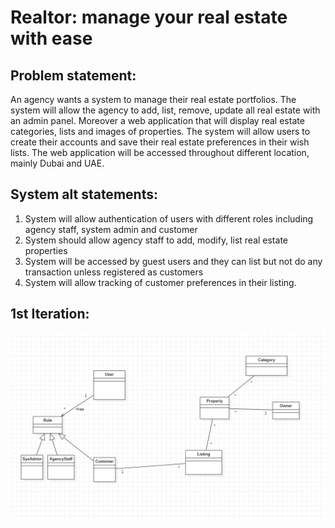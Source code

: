 # Realtor: manage your real estate with ease

## Problem statement:

An agency wants a system to manage their real estate portfolios. The system will allow the agency to add, list, remove, update all real
estate with an admin panel. Moreover a web application that will display real estate categories, lists and images of properties.
The system will allow users to create their accounts and save their real estate preferences in their wish lists.
The web application will be accessed throughout different location, mainly Dubai and UAE.

## System alt statements:

1. System will allow authentication of users with different roles including agency staff, system admin and customer
2. System should allow agency staff to add, modify, list real estate properties
3. System will be accessed by guest users and they can list but not do any transaction unless registered as customers
4. System will allow tracking of customer preferences in their listing.

## 1st Iteration:

![alt text](class-diagram.png)